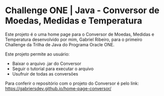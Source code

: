 # Challenge ONE | Java - Conversor de Moedas, Medidas e Temperatura

<p>
Este projeto é o uma home page para o Conversor de Moedas, Medidas e Temperatura desenvolvido por mim, Gabriel Ribeiro, para o primeiro Challenge da Trilha de Java do Programa Oracle ONE.

Este projeto permite ao usuário:
<ul>
  <li>Baixar o arquivo .jar do Conversor</li>
  <li>Seguir o tutorial para executar o arquivo</li>
  <li>Usufruir de todas as conversões</li>
</ul>

Para conferir o repositório com o projeto do Conversor é pelo link: <https://gabriersdev.github.io/home-page-conversor/>
<p>
